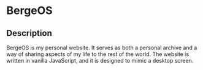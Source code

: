 # BergeOS

## Description
BergeOS is my personal website. It serves as both a personal archive and a way of sharing aspects of my life to the rest of the world. The website is written in vanilla JavaScript, and it is designed to mimic a desktop screen.

